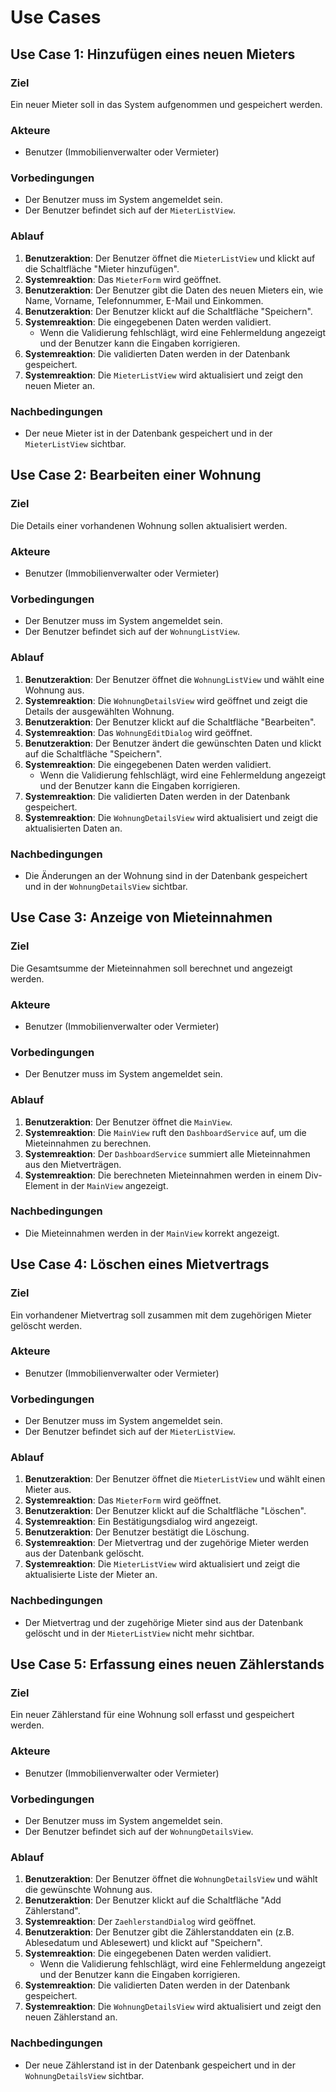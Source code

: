 # Use Cases

## Use Case 1: Hinzufügen eines neuen Mieters

### Ziel
Ein neuer Mieter soll in das System aufgenommen und gespeichert werden.

### Akteure
- Benutzer (Immobilienverwalter oder Vermieter)

### Vorbedingungen
- Der Benutzer muss im System angemeldet sein.
- Der Benutzer befindet sich auf der `MieterListView`.

### Ablauf
1. **Benutzeraktion**: Der Benutzer öffnet die `MieterListView` und klickt auf die Schaltfläche "Mieter hinzufügen".
2. **Systemreaktion**: Das `MieterForm` wird geöffnet.
3. **Benutzeraktion**: Der Benutzer gibt die Daten des neuen Mieters ein, wie Name, Vorname, Telefonnummer, E-Mail und Einkommen.
4. **Benutzeraktion**: Der Benutzer klickt auf die Schaltfläche "Speichern".
5. **Systemreaktion**: Die eingegebenen Daten werden validiert.
    - Wenn die Validierung fehlschlägt, wird eine Fehlermeldung angezeigt und der Benutzer kann die Eingaben korrigieren.
6. **Systemreaktion**: Die validierten Daten werden in der Datenbank gespeichert.
7. **Systemreaktion**: Die `MieterListView` wird aktualisiert und zeigt den neuen Mieter an.

### Nachbedingungen
- Der neue Mieter ist in der Datenbank gespeichert und in der `MieterListView` sichtbar.

## Use Case 2: Bearbeiten einer Wohnung

### Ziel
Die Details einer vorhandenen Wohnung sollen aktualisiert werden.

### Akteure
- Benutzer (Immobilienverwalter oder Vermieter)

### Vorbedingungen
- Der Benutzer muss im System angemeldet sein.
- Der Benutzer befindet sich auf der `WohnungListView`.

### Ablauf
1. **Benutzeraktion**: Der Benutzer öffnet die `WohnungListView` und wählt eine Wohnung aus.
2. **Systemreaktion**: Die `WohnungDetailsView` wird geöffnet und zeigt die Details der ausgewählten Wohnung.
3. **Benutzeraktion**: Der Benutzer klickt auf die Schaltfläche "Bearbeiten".
4. **Systemreaktion**: Das `WohnungEditDialog` wird geöffnet.
5. **Benutzeraktion**: Der Benutzer ändert die gewünschten Daten und klickt auf die Schaltfläche "Speichern".
6. **Systemreaktion**: Die eingegebenen Daten werden validiert.
    - Wenn die Validierung fehlschlägt, wird eine Fehlermeldung angezeigt und der Benutzer kann die Eingaben korrigieren.
7. **Systemreaktion**: Die validierten Daten werden in der Datenbank gespeichert.
8. **Systemreaktion**: Die `WohnungDetailsView` wird aktualisiert und zeigt die aktualisierten Daten an.

### Nachbedingungen
- Die Änderungen an der Wohnung sind in der Datenbank gespeichert und in der `WohnungDetailsView` sichtbar.

## Use Case 3: Anzeige von Mieteinnahmen

### Ziel
Die Gesamtsumme der Mieteinnahmen soll berechnet und angezeigt werden.

### Akteure
- Benutzer (Immobilienverwalter oder Vermieter)

### Vorbedingungen
- Der Benutzer muss im System angemeldet sein.

### Ablauf
1. **Benutzeraktion**: Der Benutzer öffnet die `MainView`.
2. **Systemreaktion**: Die `MainView` ruft den `DashboardService` auf, um die Mieteinnahmen zu berechnen.
3. **Systemreaktion**: Der `DashboardService` summiert alle Mieteinnahmen aus den Mietverträgen.
4. **Systemreaktion**: Die berechneten Mieteinnahmen werden in einem Div-Element in der `MainView` angezeigt.

### Nachbedingungen
- Die Mieteinnahmen werden in der `MainView` korrekt angezeigt.

## Use Case 4: Löschen eines Mietvertrags

### Ziel
Ein vorhandener Mietvertrag soll zusammen mit dem zugehörigen Mieter gelöscht werden.

### Akteure
- Benutzer (Immobilienverwalter oder Vermieter)

### Vorbedingungen
- Der Benutzer muss im System angemeldet sein.
- Der Benutzer befindet sich auf der `MieterListView`.

### Ablauf
1. **Benutzeraktion**: Der Benutzer öffnet die `MieterListView` und wählt einen Mieter aus.
2. **Systemreaktion**: Das `MieterForm` wird geöffnet.
3. **Benutzeraktion**: Der Benutzer klickt auf die Schaltfläche "Löschen".
4. **Systemreaktion**: Ein Bestätigungsdialog wird angezeigt.
5. **Benutzeraktion**: Der Benutzer bestätigt die Löschung.
6. **Systemreaktion**: Der Mietvertrag und der zugehörige Mieter werden aus der Datenbank gelöscht.
7. **Systemreaktion**: Die `MieterListView` wird aktualisiert und zeigt die aktualisierte Liste der Mieter an.

### Nachbedingungen
- Der Mietvertrag und der zugehörige Mieter sind aus der Datenbank gelöscht und in der `MieterListView` nicht mehr sichtbar.

## Use Case 5: Erfassung eines neuen Zählerstands

### Ziel
Ein neuer Zählerstand für eine Wohnung soll erfasst und gespeichert werden.

### Akteure
- Benutzer (Immobilienverwalter oder Vermieter)

### Vorbedingungen
- Der Benutzer muss im System angemeldet sein.
- Der Benutzer befindet sich auf der `WohnungDetailsView`.

### Ablauf
1. **Benutzeraktion**: Der Benutzer öffnet die `WohnungDetailsView` und wählt die gewünschte Wohnung aus.
2. **Benutzeraktion**: Der Benutzer klickt auf die Schaltfläche "Add Zählerstand".
3. **Systemreaktion**: Der `ZaehlerstandDialog` wird geöffnet.
4. **Benutzeraktion**: Der Benutzer gibt die Zählerstanddaten ein (z.B. Ablesedatum und Ablesewert) und klickt auf "Speichern".
5. **Systemreaktion**: Die eingegebenen Daten werden validiert.
    - Wenn die Validierung fehlschlägt, wird eine Fehlermeldung angezeigt und der Benutzer kann die Eingaben korrigieren.
6. **Systemreaktion**: Die validierten Daten werden in der Datenbank gespeichert.
7. **Systemreaktion**: Die `WohnungDetailsView` wird aktualisiert und zeigt den neuen Zählerstand an.

### Nachbedingungen
- Der neue Zählerstand ist in der Datenbank gespeichert und in der `WohnungDetailsView` sichtbar.